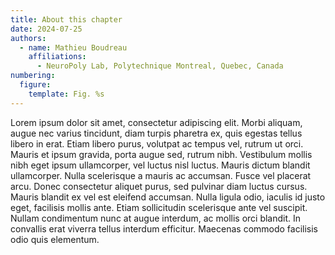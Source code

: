 ```yaml
---
title: About this chapter
date: 2024-07-25
authors:
  - name: Mathieu Boudreau
    affiliations:
      - NeuroPoly Lab, Polytechnique Montreal, Quebec, Canada
numbering:
  figure:
    template: Fig. %s
---
```


Lorem ipsum dolor sit amet, consectetur adipiscing elit. Morbi aliquam, augue nec varius tincidunt, diam turpis pharetra ex, quis egestas tellus libero in erat. Etiam libero purus, volutpat ac tempus vel, rutrum ut orci. Mauris et ipsum gravida, porta augue sed, rutrum nibh. Vestibulum mollis nibh eget ipsum ullamcorper, vel luctus nisl luctus. Mauris dictum blandit ullamcorper. Nulla scelerisque a mauris ac accumsan. Fusce vel placerat arcu. Donec consectetur aliquet purus, sed pulvinar diam luctus cursus. Mauris blandit ex vel est eleifend accumsan. Nulla ligula odio, iaculis id justo eget, facilisis mollis ante. Etiam sollicitudin scelerisque ante vel suscipit. Nullam condimentum nunc at augue interdum, ac mollis orci blandit. In convallis erat viverra tellus interdum efficitur. Maecenas commodo facilisis odio quis elementum.